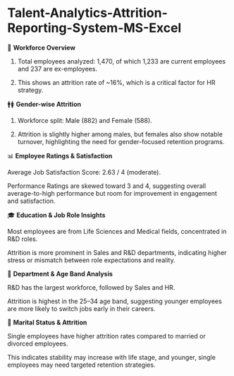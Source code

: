 # Talent-Analytics-Attrition-Reporting-System-MS-Excel

👥 **Workforce Overview**

1. Total employees analyzed: 1,470, of which 1,233 are current employees and 237 are ex-employees.

2. This shows an attrition rate of ~16%, which is a critical factor for HR strategy.

🚹🚺 **Gender-wise Attrition**

1. Workforce split: Male (882) and Female (588).

2. Attrition is slightly higher among males, but females also show notable turnover, highlighting the need for gender-focused retention programs.

📊 **Employee Ratings & Satisfaction**

Average Job Satisfaction Score: 2.63 / 4 (moderate).

Performance Ratings are skewed toward 3 and 4, suggesting overall average-to-high performance but room for improvement in engagement and satisfaction.

🎓 **Education & Job Role Insights**

Most employees are from Life Sciences and Medical fields, concentrated in R&D roles.

Attrition is more prominent in Sales and R&D departments, indicating higher stress or mismatch between role expectations and reality.

🏢 **Department & Age Band Analysis**

R&D has the largest workforce, followed by Sales and HR.

Attrition is highest in the 25–34 age band, suggesting younger employees are more likely to switch jobs early in their careers.

💍 **Marital Status & Attrition**

Single employees have higher attrition rates compared to married or divorced employees.

This indicates stability may increase with life stage, and younger, single employees may need targeted retention strategies.
